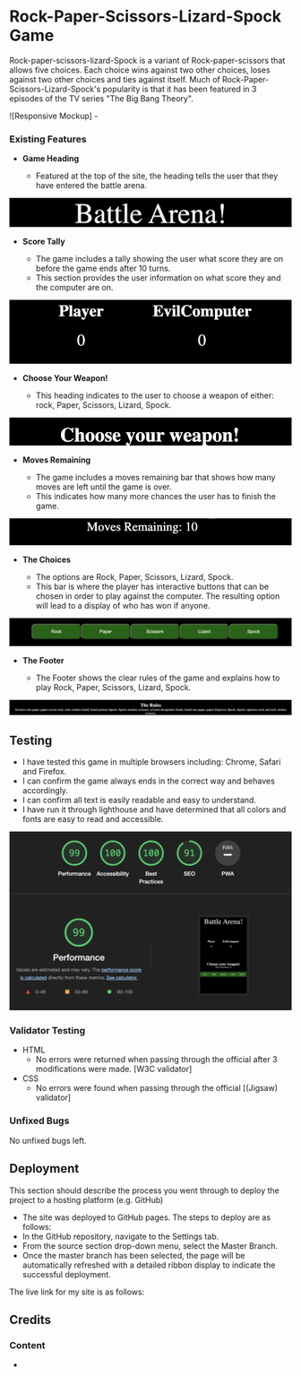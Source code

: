 # Rock-Paper-Scissors-Lizard-Spock Game


Rock-paper-scissors-lizard-Spock is a variant of Rock-paper-scissors that allows five choices. Each choice wins against two other choices, loses against two other choices and ties against itself. Much of Rock-Paper-Scissors-Lizard-Spock's popularity is that it has been featured in 3 episodes of the TV series "The Big Bang Theory".


![Responsive Mockup] -


### Existing Features

- __Game Heading__

  - Featured at the top of the site, the heading tells the user that they have entered the battle arena.

![heading](assets/images/heading.png)


- __Score Tally__

  - The game includes a tally showing the user what score they are on before the game ends after 10 turns.
  - This section provides the user information on what score they and the computer are on.


![Score Tally](assets/images/scoreboard.png)

- __Choose Your Weapon!__

  - This heading indicates to the user to choose a weapon of either: rock, Paper, Scissors, Lizard, Spock.


![Choose Your Weapon](assets/images/chooseyourweapon.png)


- __Moves Remaining__

  - The game includes a moves remaining bar that shows how many moves are left until the game is over.
  - This indicates how many more chances the user has to finish the game.

![Moves Remaining](assets/images/movesremaining.png)

- __The Choices__

  - The options are Rock, Paper, Scissors, Lizard, Spock.
  - This bar is where the player has interactive buttons that can be chosen in order to play against the computer. The resulting option will lead to a display of who has won if anyone. 

![Weapon bar](assets/images/weaponbar.png) 

- __The Footer__ 

  - The Footer shows the clear rules of the game and explains how to play Rock, Paper, Scissors, Lizard, Spock. 

![The Footer](assets/images/footer.png)


## Testing 

- I have tested this game in multiple browsers including: Chrome, Safari and Firefox.
- I can confirm the game always ends in the correct way and behaves accordingly.
- I can confirm all text is easily readable and easy to understand.
- I have run it through lighthouse and have determined that all colors and fonts are easy to read and accessible.


![Lighthouse](assets/images/lighthousescreenshot.png)


### Validator Testing 

- HTML
  - No errors were returned when passing through the official after 3 modifications were made. [W3C validator]
- CSS
  - No errors were found when passing through the official [(Jigsaw) validator]


### Unfixed Bugs

No unfixed bugs left.

## Deployment

This section should describe the process you went through to deploy the project to a hosting platform (e.g. GitHub) 

  - The site was deployed to GitHub pages. The steps to deploy are as follows: 
  - In the GitHub repository, navigate to the Settings tab.
  - From the source section drop-down menu, select the Master Branch.
  - Once the master branch has been selected, the page will be automatically refreshed with a detailed ribbon display to indicate the successful deployment. 

The live link for my site is as follows: 

## Credits 

### Content 

- 


